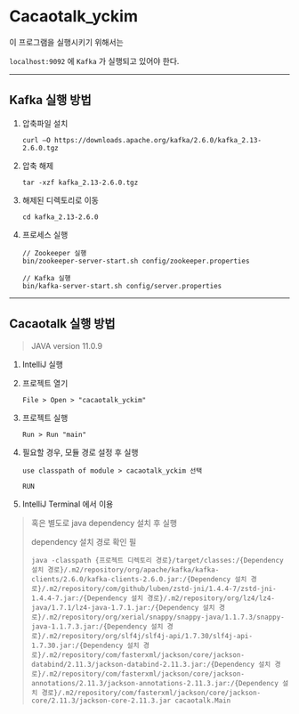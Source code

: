 # Cacaotalk_yckim

이 프로그램을 실행시키기 위해서는

```localhost:9092``` 에 ```Kafka``` 가 실행되고 있어야 한다.

---

## Kafka 실행 방법

1. 압축파일 설치
    ```
    curl –O https://downloads.apache.org/kafka/2.6.0/kafka_2.13-2.6.0.tgz
    ```

2. 압축 해제	
    ```
    tar -xzf kafka_2.13-2.6.0.tgz
   ```
   
3. 해제된 디렉토리로 이동
    ```
    cd kafka_2.13-2.6.0
   ```

4. 프로세스 실행
    ```
    // Zookeeper 실행
    bin/zookeeper-server-start.sh config/zookeeper.properties

    // Kafka 실행
    bin/kafka-server-start.sh config/server.properties
    ```
   
---

## Cacaotalk 실행 방법

> JAVA version 11.0.9

1. IntelliJ 실행

2. 프로젝트 열기

    ```File > Open > "cacaotalk_yckim"```
    
3. 프로젝트 실행

    ```Run > Run "main"```
    
4. 필요할 경우, 모듈 경로 설정 후 실행

    ```use classpath of module > cacaotalk_yckim 선택```
    
    ```RUN ```
    
5. IntelliJ Terminal 에서 이용




> 혹은 별도로 java dependency 설치 후 실행
>
> dependency 설치 경로 확인 필
>
>    ```
>    java -classpath {프로젝트 디렉토리 경로}/target/classes:/{Dependency 설치 경로}/.m2/repository/org/apache/kafka/kafka-clients/2.6.0/kafka-clients-2.6.0.jar:/{Dependency 설치 경로}/.m2/repository/com/github/luben/zstd-jni/1.4.4-7/zstd-jni-1.4.4-7.jar:/{Dependency 설치 경로}/.m2/repository/org/lz4/lz4-java/1.7.1/lz4-java-1.7.1.jar:/{Dependency 설치 경로}/.m2/repository/org/xerial/snappy/snappy-java/1.1.7.3/snappy-java-1.1.7.3.jar:/{Dependency 설치 경로}/.m2/repository/org/slf4j/slf4j-api/1.7.30/slf4j-api-1.7.30.jar:/{Dependency 설치 경로}/.m2/repository/com/fasterxml/jackson/core/jackson-databind/2.11.3/jackson-databind-2.11.3.jar:/{Dependency 설치 경로}/.m2/repository/com/fasterxml/jackson/core/jackson-annotations/2.11.3/jackson-annotations-2.11.3.jar:/{Dependency 설치 경로}/.m2/repository/com/fasterxml/jackson/core/jackson-core/2.11.3/jackson-core-2.11.3.jar cacaotalk.Main
>    ```

